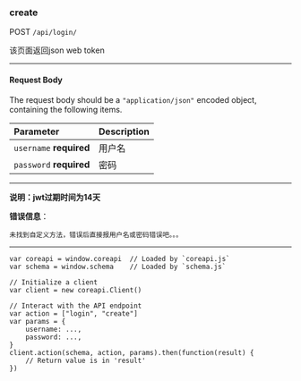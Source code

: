 ### create

POST `/api/login/`

该页面返回json web token

----

#### Request Body

The request body should be a `"application/json"` encoded object, containing the following items.

| Parameter               | Description |
| :---------------------- | :---------- |
| `username` **required** | 用户名      |
| `password` **required** | 密码        |

---

**说明：jwt过期时间为14天**

**错误信息**：

` 未找到自定义方法，错误后直接报用户名或密码错误吧。。。 `

---

```
var coreapi = window.coreapi  // Loaded by `coreapi.js`
var schema = window.schema    // Loaded by `schema.js`

// Initialize a client
var client = new coreapi.Client()

// Interact with the API endpoint
var action = ["login", "create"]
var params = {
    username: ...,
    password: ...,
}
client.action(schema, action, params).then(function(result) {
    // Return value is in 'result'
})
```